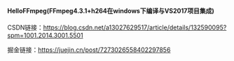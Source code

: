 #### HelloFFmpeg(FFmpeg4.3.1+h264在windows下编译与VS2017项目集成)

CSDN链接：https://blog.csdn.net/a13027629517/article/details/132590095?spm=1001.2014.3001.5501

掘金链接：https://juejin.cn/post/7273026558402297856







